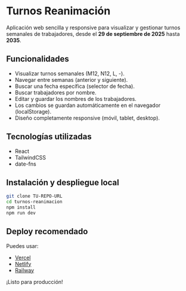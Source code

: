 # Turnos Reanimación

Aplicación web sencilla y responsive para visualizar y gestionar turnos semanales de trabajadores, desde el **29 de septiembre de 2025** hasta **2035**.

## Funcionalidades

- Visualizar turnos semanales (M12, N12, L, -).
- Navegar entre semanas (anterior y siguiente).
- Buscar una fecha específica (selector de fecha).
- Buscar trabajadores por nombre.
- Editar y guardar los nombres de los trabajadores.
- Los cambios se guardan automáticamente en el navegador (localStorage).
- Diseño completamente responsive (móvil, tablet, desktop).

## Tecnologías utilizadas

- React
- TailwindCSS
- date-fns

## Instalación y despliegue local

```bash
git clone TU-REPO-URL
cd turnos-reanimacion
npm install
npm run dev
```

## Deploy recomendado

Puedes usar:
- [Vercel](https://vercel.com/)
- [Netlify](https://netlify.com/)
- [Railway](https://railway.app/)

¡Listo para producción!
